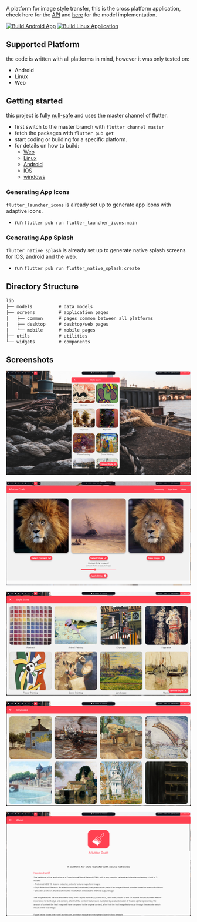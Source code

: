 A platform for image style transfer, this is the cross platform application, check here for the [API](https://github.com/Blacksuan19/Aflutter-Craft-API) and [here](https://github.com/Aflutter-Craft/Network) for the model implementation.

[![Build Android App](https://github.com/Aflutter-Craft/App/actions/workflows/build-android-app.yml/badge.svg)](https://github.com/Aflutter-Craft/App/actions/workflows/build-android-app.yml)
[![Build Linux Application](https://github.com/Aflutter-Craft/App/actions/workflows/build-linux-app.yml/badge.svg?branch=master)](https://github.com/Aflutter-Craft/App/actions/workflows/build-linux-app.yml)

## Supported Platform

the code is written with all platforms in mind, however it was only tested on:

- Android
- Linux
- Web

## Getting started

this project is fully [null-safe](https://dart.dev/null-safety) and uses the master channel of flutter.

- first switch to the master branch with `flutter channel master`
- fetch the packages with `flutter pub get`
- start coding or building for a specific platform.
- for details on how to build:
  - [Web](https://flutter.dev/docs/deployment/web)
  - [Linux](https://flutter.dev/docs/deployment/linux)
  - [Android](https://flutter.dev/docs/deployment/android)
  - [IOS](https://flutter.dev/docs/deployment/ios)
  - [windows](https://flutter.dev/desktop#windows)

### Generating App Icons

`flutter_launcher_icons` is already set up to generate app icons with adaptive icons.

- run `flutter pub run flutter_launcher_icons:main`

### Generating App Splash

`flutter_native_splash` is already set up to generate native splash screens for IOS, android and the web.

- run `flutter pub run flutter_native_splash:create`

## Directory Structure

```
lib
├── models          # data models
├── screens         # application pages
│   ├── common      # pages common between all platforms
│   ├── desktop     # desktop/web pages
│   └── mobile      # mobile pages
├── utils           # utilities
└── widgets         # components
```

## Screenshots

![](screens/1.png)

![](screens/2.png)

![](screens/3.png)

![](screens/4.png)

![](screens/5.png)
